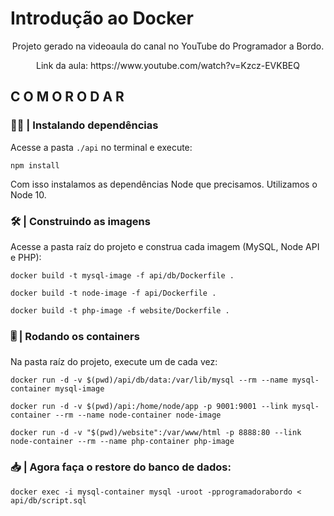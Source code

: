 # Introdução ao Docker

<p align=center>Projeto gerado na videoaula do canal no YouTube do Programador a Bordo.</p>
<p align=center>Link da aula: https://www.youtube.com/watch?v=Kzcz-EVKBEQ</p>

## C O M O   R O D A R 

### 👩‍💻 | Instalando dependências
Acesse a pasta `./api` no terminal e execute:

```
npm install
```

Com isso instalamos as dependências Node que precisamos. Utilizamos o Node 10.

### 🛠️ | Construindo as imagens

Acesse a pasta raíz do projeto e construa cada imagem (MySQL, Node API e PHP):

```
docker build -t mysql-image -f api/db/Dockerfile .
```

```
docker build -t node-image -f api/Dockerfile .
```

```
docker build -t php-image -f website/Dockerfile .
```

### 🎚️ | Rodando os containers
Na pasta raíz do projeto, execute um de cada vez:

```
docker run -d -v $(pwd)/api/db/data:/var/lib/mysql --rm --name mysql-container mysql-image
```

```
docker run -d -v $(pwd)/api:/home/node/app -p 9001:9001 --link mysql-container --rm --name node-container node-image
```

```
docker run -d -v "$(pwd)/website":/var/www/html -p 8888:80 --link node-container --rm --name php-container php-image
```

### 📥 | Agora faça o restore do banco de dados:

```
docker exec -i mysql-container mysql -uroot -pprogramadorabordo < api/db/script.sql
```
